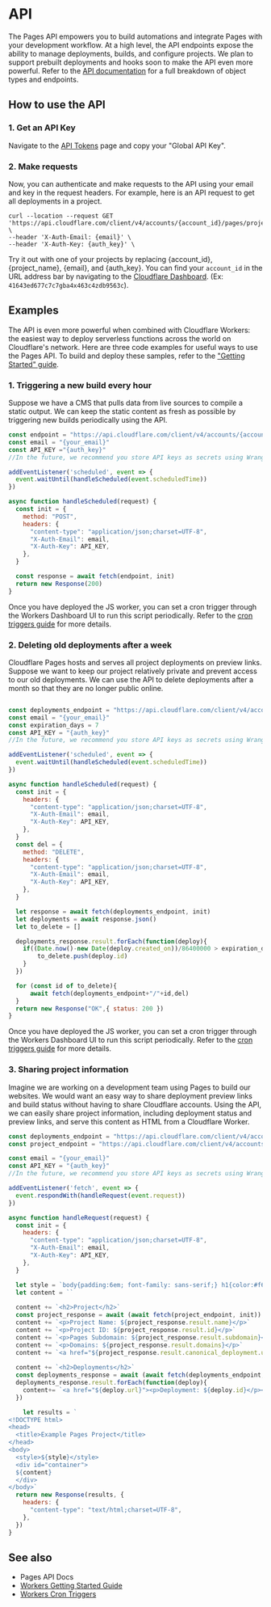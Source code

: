 # API

The Pages API empowers you to build automations and integrate Pages with your development workflow. At a high level, the API endpoints expose the ability to manage deployments, builds, and configure projects. We plan to support prebuilt deployments and hooks soon to make the API even more powerful. Refer to the [API documentation](https://api.cloudflare.com/) for a full breakdown of object types and endpoints. 

## How to use the API
### 1. Get an API Key
Navigate to the [API Tokens](https://dash.cloudflare.com/profile/api-tokens) page and copy your "Global API Key". 

### 2. Make requests
Now, you can authenticate and make requests to the API using your email and key in the request headers. For example, here is an API request to get all deployments in a project.

```
curl --location --request GET 'https://api.cloudflare.com/client/v4/accounts/{account_id}/pages/projects/{project_name}/deployments' \
--header 'X-Auth-Email: {email}' \
--header 'X-Auth-Key: {auth_key}' \
```

Try it out with one of your projects by replacing {account_id}, {project_name}, {email}, and {auth_key}. You can find your `account_id` in the URL address bar by navigating to the [Cloudflare Dashboard](https://dash.cloudflare.com/). (Ex: `41643ed677c7c7gba4x463c4zdb9563c`).

## Examples
The API is even more powerful when combined with Cloudflare Workers: the easiest way to deploy serverless functions across the world on Cloudflare's network. Here are three code examples for useful ways to use the Pages API. To build and deploy these samples, refer to the ["Getting Started" guide](https://developers.cloudflare.com/workers/get-started/guide).

### 1. Triggering a new build every hour
Suppose we have a CMS that pulls data from live sources to compile a static output. We can keep the static content as fresh as possible by triggering new builds periodically using the API.

```js
const endpoint = "https://api.cloudflare.com/client/v4/accounts/{account_id}/pages/projects/{project_name}/deployments"
const email = "{your_email}"
const API_KEY ="{auth_key}"
//In the future, we recommend you store API keys as secrets using Wrangler as documented here https://developers.cloudflare.com/workers/cli-wrangler/commands#secret

addEventListener('scheduled', event => {
  event.waitUntil(handleScheduled(event.scheduledTime))
})

async function handleScheduled(request) {
  const init = {
    method: "POST",
    headers: {
      "content-type": "application/json;charset=UTF-8",
      "X-Auth-Email": email,
      "X-Auth-Key": API_KEY,
    },
  }

  const response = await fetch(endpoint, init)
  return new Response(200)
}
```

Once you have deployed the JS worker, you can set a cron trigger through the Workers Dashboard UI to run this script periodically. Refer to the [cron triggers guide](https://developers.cloudflare.com/workers/platform/cron-triggers) for more details.

### 2. Deleting old deployments after a week
Cloudflare Pages hosts and serves all project deployments on preview links. Suppose we want to keep our project relatively private and prevent access to our old deployments. We can use the API to delete deployments after a month so that they are no longer public online.

```js

const deployments_endpoint = "https://api.cloudflare.com/client/v4/accounts/{account_id}/pages/projects/{project_name}/deployments"
const email = "{your_email}"
const expiration_days = 7
const API_KEY = "{auth_key}"
//In the future, we recommend you store API keys as secrets using Wrangler as documented here https://developers.cloudflare.com/workers/cli-wrangler/commands#secret

addEventListener('scheduled', event => {
  event.waitUntil(handleScheduled(event.scheduledTime))
})

async function handleScheduled(request) {
  const init = {
    headers: {
      "content-type": "application/json;charset=UTF-8",
      "X-Auth-Email": email,
      "X-Auth-Key": API_KEY,
    },
  }
  const del = {
    method: "DELETE",
    headers: {
      "content-type": "application/json;charset=UTF-8",
      "X-Auth-Email": email,
      "X-Auth-Key": API_KEY,
    },
  }

  let response = await fetch(deployments_endpoint, init)
  let deployments = await response.json()
  let to_delete = []

  deployments_response.result.forEach(function(deploy){
    if((Date.now()-new Date(deploy.created_on))/86400000 > expiration_days){
        to_delete.push(deploy.id)
    }
  })

  for (const id of to_delete){
      await fetch(deployments_endpoint+"/"+id,del)
  }
  return new Response("OK",{ status: 200 })
}
```

Once you have deployed the JS worker, you can set a cron trigger through the Workers Dashboard UI to run this script periodically. Refer to the [cron triggers guide](https://developers.cloudflare.com/workers/platform/cron-triggers) for more details.

### 3. Sharing project information
Imagine we are working on a development team using Pages to build our websites. We would want an easy way to share deployment preview links and build status without having to share Cloudflare accounts. Using the API, we can easily share project information, including deployment status and preview links, and serve this content as HTML from a Cloudflare Worker.

```js
const deployments_endpoint = "https://api.cloudflare.com/client/v4/accounts/{account_id}/pages/projects/{project_name}/deployments"
const project_endpoint = "https://api.cloudflare.com/client/v4/accounts/{account_id}/pages/projects/{project_name}"

const email = "{your_email}"
const API_KEY = "{auth_key}"
//In the future, we recommend you store API keys as secrets using Wrangler as documented here https://developers.cloudflare.com/workers/cli-wrangler/commands#secret

addEventListener('fetch', event => {
  event.respondWith(handleRequest(event.request))
})

async function handleRequest(request) {
  const init = {
    headers: {
      "content-type": "application/json;charset=UTF-8",
      "X-Auth-Email": email,
      "X-Auth-Key": API_KEY,
    },
  }

  let style = `body{padding:6em; font-family: sans-serif;} h1{color:#f6821f}`
  let content = ``
  
  content += `<h2>Project</h2>`
  const project_response = await (await fetch(project_endpoint, init)).json()
  content += `<p>Project Name: ${project_response.result.name}</p>`
  content += `<p>Project ID: ${project_response.result.id}</p>`
  content += `<p>Pages Subdomain: ${project_response.result.subdomain}</p>`
  content += `<p>Domains: ${project_response.result.domains}</p>`
  content += `<a href="${project_response.result.canonical_deployment.url}"><p>Latest preview: ${project_response.result.canonical_deployment.url}</p></a>`
  
  content += `<h2>Deployments</h2>`
  const deployments_response = await (await fetch(deployments_endpoint, init)).json()
  deployments_response.result.forEach(function(deploy){
    content+= `<a href="${deploy.url}"><p>Deployment: ${deploy.id}</p></a>`
  })

    let results = `
<!DOCTYPE html>
<head>
  <title>Example Pages Project</title>
</head>
<body>
  <style>${style}</style>
  <div id="container">
  ${content}
  </div>
</body>`
  return new Response(results, {
    headers: {
      "content-type": "text/html;charset=UTF-8",
    },
  })
}
```

## See also
- Pages API Docs
- [Workers Getting Started Guide](https://developers.cloudflare.com/workers/get-started/guide)
- [Workers Cron Triggers](https://developers.cloudflare.com/workers/platform/cron-triggers)
